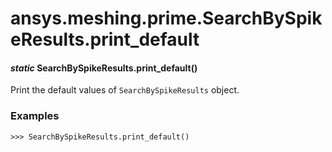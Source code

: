 <a id="ansys-meshing-prime-searchbyspikeresults-print-default"></a>

# ansys.meshing.prime.SearchBySpikeResults.print_default

<a id="ansys.meshing.prime.SearchBySpikeResults.print_default"></a>

#### *static* SearchBySpikeResults.print_default()

Print the default values of `SearchBySpikeResults` object.

### Examples

```pycon
>>> SearchBySpikeResults.print_default()
```

<!-- !! processed by numpydoc !! -->
